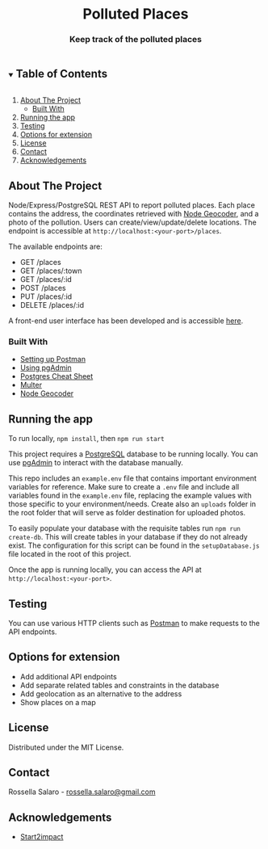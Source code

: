 <p align="center">

  <h1 align="center">Polluted Places</h1>

  <h3 align="center">
     Keep track of the polluted places
  </h3>
</p>



<details open="open">
  <summary><h2 style="display: inline-block">Table of Contents</h2></summary>
  <ol>
    <li>
      <a href="#about-the-project">About The Project</a>
      <ul>
        <li><a href="#built-with">Built With</a></li>
      </ul>
    </li>
    <li>
      <a href="#running-the-app">Running the app</a>
    </li>
    <li><a href="#testing">Testing</a></li>
    <li><a href="#options-for-extension">Options for extension</a></li>
    <li><a href="#license">License</a></li>
    <li><a href="#contact">Contact</a></li>
    <li><a href="#acknowledgements">Acknowledgements</a></li>
  </ol>
</details>


## About The Project 

Node/Express/PostgreSQL REST API to report polluted places. Each place contains the address, the coordinates retrieved with [Node Geocoder](https://www.npmjs.com/package/node-geocoder), and a photo of the pollution. Users can create/view/update/delete locations. 
The endpoint is accessible at `http://localhost:<your-port>/places`. 

The available endpoints are: 
- GET /places
- GET /places/:town
- GET /places/:id
- POST /places
- PUT /places/:id
- DELETE /places/:id

A front-end user interface has been developed and is accessible [here](https://github.com/srossella/polluted-places-frontend).

### Built With

* [Setting up Postman](https://learning.postman.com/docs/getting-started/settings/)
* [Using pgAdmin](https://www.pgadmin.org/docs/pgadmin4/development/getting_started.html)
* [Postgres Cheat Sheet](https://www.postgresqltutorial.com/postgresql-cheat-sheet/)
* [Multer](https://www.npmjs.com/package/multer)
* [Node Geocoder](https://www.npmjs.com/package/node-geocoder)

## Running the app

To run locally, `npm install`, then `npm run start`

This project requires a [PostgreSQL](https://www.postgresql.org/) database to be running locally.   You can use [pgAdmin](https://www.pgadmin.org/) to interact with the database manually. 

This repo includes an `example.env` file that contains important environment variables for reference. Make sure to create a `.env` file and include all variables found in the `example.env` file, replacing the example values with those specific to your environment/needs.
Create also an `uploads` folder in the root folder that will serve as folder destination for uploaded photos.

To easily populate your database with the requisite tables run `npm run create-db`.  This will create tables in your database if they do not already exist. The configuration for this script can be found in the `setupDatabase.js` file located in the root of this project.

Once the app is running locally, you can access the API at `http://localhost:<your-port>`.

## Testing
You can use various HTTP clients such as [Postman](https://www.postman.com/) to make requests to the API endpoints.

## Options for extension
- Add additional API endpoints 
- Add separate related tables and constraints in the database
- Add geolocation as an alternative to the address
- Show places on a map

## License

Distributed under the MIT License. 

## Contact

Rossella Salaro - rossella.salaro@gmail.com

## Acknowledgements

* [Start2impact](http://start2impact.com/)